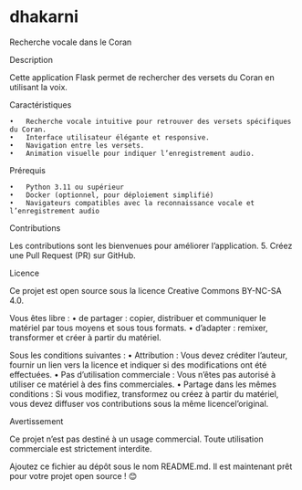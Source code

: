 # dhakarni

Recherche vocale dans le Coran

Description

Cette application Flask permet de rechercher des versets du Coran en utilisant la voix.

Caractéristiques

	•	Recherche vocale intuitive pour retrouver des versets spécifiques du Coran.
	•	Interface utilisateur élégante et responsive.
	•	Navigation entre les versets.
	•	Animation visuelle pour indiquer l’enregistrement audio.

Prérequis

	•	Python 3.11 ou supérieur
	•	Docker (optionnel, pour déploiement simplifié)
	•	Navigateurs compatibles avec la reconnaissance vocale et l’enregistrement audio

Contributions

Les contributions sont les bienvenues pour améliorer l’application.	
	5.	Créez une Pull Request (PR) sur GitHub.

Licence

Ce projet est open source sous la licence Creative Commons BY-NC-SA 4.0.

Vous êtes libre :
	•	de partager : copier, distribuer et communiquer le matériel par tous moyens et sous tous formats.
	•	d’adapter : remixer, transformer et créer à partir du matériel.

Sous les conditions suivantes :
	•	Attribution : Vous devez créditer l’auteur, fournir un lien vers la licence et indiquer si des modifications ont été effectuées.
	•	Pas d’utilisation commerciale : Vous n’êtes pas autorisé à utiliser ce matériel à des fins commerciales.
	•	Partage dans les mêmes conditions : Si vous modifiez, transformez ou créez à partir du matériel, vous devez diffuser vos contributions sous la même licencel’original.

Avertissement

Ce projet n’est pas destiné à un usage commercial. Toute utilisation commerciale est strictement interdite.

Ajoutez ce fichier au dépôt sous le nom README.md. Il est maintenant prêt pour votre projet open source ! 😊
